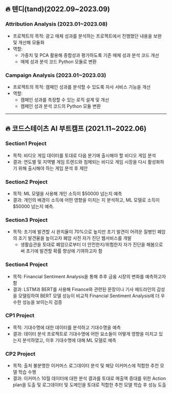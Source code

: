 ## 🔥 텐디(tand)(2022.09~2023.09)
### Attribution Analysis (2023.01~2023.08)
- 프로젝트의 목적: 광고 매체 성과를 분석하는 프로젝트에서 진행했던 내용을 보완 및 개선해 모듈화
- 역할:
  - 가중치 및 PCA 활용해 종합성과 평가하도록 기존 매체 성과 분석 코드 개선
  - 매체 성과 분석 코드 Python 모듈로 변환
 
  
### Campaign Analysis (2023.01~2023.03)
- 프로젝트의 목적: 캠페인 성과를 분석할 수 있도록 자사 서비스 기능을 개선
- 역할:
  - 캠페인 성과를 측정할 수 있는 로직 설계 및 개선
  - 캠페인 성과 분석 코드의 Python 모듈 변환



---------------------------------------------


## 🔥 코드스테이츠 AI 부트캠프 (2021.11~2022.06)
### Section1️ Project
* 목적: 비디오 게임 데이터를 토대로 다음 분기에 출시해야 할 비디오 게임 분석
* 결과: 연도별 및 지역별 게임 트렌드와 침체되는 비디오 게임 시장을 다시 활성화하기 위해 출시해야 하는 게임 분석 후 제안

### Section2 Project
* 목적: ML 모델을 사용해 개인 소득이 $50000 넘는지 예측
* 결과: 개인의 배경이 소득에 어떤 영향을 미치는 지 분석하고, ML 모델로 소득이 $50000 넘는지 예측.

### Section3 Project
* 목적: 초기에 발견할 시 완치율이 70%으로 높지만 초기 발견이 어려운 질병인 폐암의 조기 발견율을 높이고자 폐암 사전 자가 진단 웹서비스를 개발
  * 생활습관을 토대로 폐암으로부터 더 안전한지/위험한지 자가 진단을 해봄으로써 초기에 발견할 확률 향상에 기여하고자 함

### Section4 Project
* 목적: Financial Sentiment Analysis을 통해 추후 금융 시장의 변화를 예측하고자 함
* 결과: LSTM과 BERT를 사용해 Finance와 관련된 문장이나 기사 헤드라인의 감성을 모델링하여 BERT 모델 성능이 비교적 Financial Sentiment Analysis에 더 우수한 성능을 보이는지 검증

### CP1 Project
* 목적: 기대수명에 대한 데이터를 분석하고 기대수명을 예측
* 결과: 데이터 분석 프로젝트로 기대수명에 어떤 요소들이 어떻게 영향을 미치고 있는지 분석하였고, 이후 기대수명에 대해 ML 모델로 예측

### CP2 Project
* 목적: 출처 불분명한 이커머스 로그데이터 분석 및 해당 이커머스에 적합한 추천 모델 학습 수행
* 결과: 이커머스 10월 데이터에 대한 분석 결과를 토대로 매출액 증대를 위한 Action plan을 도출 및 로그데이터 및 도메인을 토대로 적합한 추천 모델 학습 후 성능 도출


